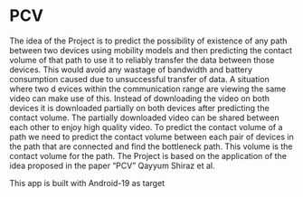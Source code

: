 PCV
===
The idea of the Project is to predict the possibility of existence of any path between two 
devices using mobility models and then predicting the contact volume of that path to use it 
to reliably transfer the data between those devices. This would avoid any wastage of bandwidth 
and battery consumption caused due to unsuccessful transfer of data. A situation where two d
evices within the communication range are viewing the same video can make use of this. 
Instead of downloading the video on both devices it is downloaded partially on both devices after 
predicting the contact volume. The partially downloaded video can be shared between each other to 
enjoy high quality video. To predict the contact volume of a path we need to predict the contact 
volume between each pair of devices in the path that are connected and find the bottleneck path. 
This volume is the contact volume for the path. The Project is based on the application of the 
idea proposed in the paper “PCV” Qayyum Shiraz et al.

This app is built with Android-19 as target

